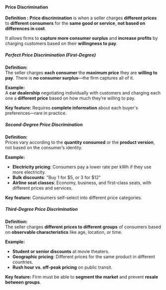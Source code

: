#### **Price Discrimination**
**Definition :**
	**Price discrimination** is when a seller charges **different prices** to **different consumers** for the **same good or service**, **not based on differences in cost**.

It allows firms to **capture more consumer surplus** and **increase profits** by charging customers based on their **willingness to pay**.


##### **Perfect Price Discrimination (First-Degree)**
**Definition:**  
	The seller charges **each consumer** the **maximum price** they are **willing to pay**. There is **no consumer surplus**—the firm captures all of it.

**Example:**  
A **car dealership** negotiating individually with customers and charging each one a **different price** based on how much they’re willing to pay.

**Key feature:** Requires **complete information** about each buyer's preferences—rare in practice.


##### **Second-Degree Price Discrimination**
**Definition:**  
Prices vary according to the **quantity consumed** or the **product version**, not based on the consumer’s identity.

**Example:**
- **Electricity pricing**: Consumers pay a lower rate per kWh if they use more electricity.
- **Bulk discounts**: "Buy 1 for $5, or 3 for $12"
- **Airline seat classes**: Economy, business, and first-class seats, with different prices and services.

**Key feature:** Consumers self-select into different price categories.


##### **Third-Degree Price Discrimination**
**Definition:**  
The seller charges **different prices to different groups** of consumers based on **observable characteristics** like age, location, or time.

**Example:**
- **Student or senior discounts** at movie theaters.
- **Geographic pricing**: Different prices for the same product in different countries.
- **Rush hour vs. off-peak pricing** on public transit.

**Key feature:** Firm must be able to **segment the market** and prevent **resale between groups**.

